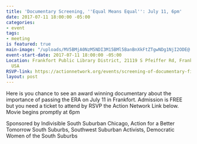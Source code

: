 ```yaml
---
title: 'Documentary Screening, ''Equal Means Equal'': July 11, 6pm'
date: 2017-07-11 18:00:00 -05:00
categories:
- event
tags:
- meeting
is featured: true
main-image: "/uploads/MV5BMjA0NzM5NDI3M15BMl5BanBnXkFtZTgwNDg1NjI2ODE@._V1_SY1000_CR0,0,675,1000_AL_.jpg"
event-start-date: 2017-07-11 18:00:00 -05:00
Location: Frankfort Public Library District, 21119 S Pfeiffer Rd, Frankfort, IL 60423,
  USA
RSVP-link: https://actionnetwork.org/events/screening-of-documentary-film-equal-means-equal?source=facebook
layout: post
---
```


Here is you chance to see an award winning documentary about the importance of passing the ERA on July 11 in Frankfort. Admission is FREE  but you need a ticket to attend by RSVP the Action Network Link below.
Movie begins promptly at 6pm 

Sponsored by Indivisible South Suburban Chicago, Action for a Better Tomorrow South Suburbs, Southwest Suburban Activists, Democratic Women of the South Suburbs

 